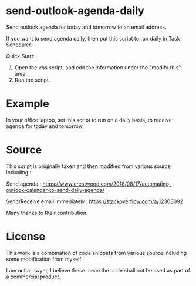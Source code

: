 # send-outlook-agenda-daily
Send outlook agenda for today and tomorrow to an email address.

If you want to send agenda daily, then put this script to run daily in Task Scheduler.

Quick Start:
1. Open the vbs script, and edit the information under the "modify this" area.
2. Run the script.

# Example

In your office laptop, set this script to run on a daily basis, to receive agenda for today and tomorrow.

# Source
This script is originally taken and then modified from various source including :

Send agenda :
https://www.crestwood.com/2018/08/17/automating-outlook-calendar-to-send-daily-agenda/

Send/Receive email immediately :
https://stackoverflow.com/a/12303092

Many thanks to their contribution.

# License

This work is a combination of code snippets from various source including some modification from myself.

I am not a lawyer, I believe these mean the code shall not be used as part of a commercial product.

